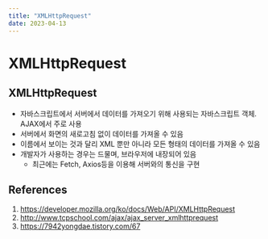 ```yaml
---
title: "XMLHttpRequest"
date: 2023-04-13
---
```


# XMLHttpRequest

## XMLHttpRequest

- 자바스크립트에서 서버에서 데이터를 가져오기 위해 사용되는 자바스크립트 객체. AJAX에서 주로 사용
- 서버에서 화면의 새로고침 없이 데이터를 가져올 수 있음
- 이름에서 보이는 것과 달리 XML 뿐만 아니라 모든 형태의 데이터를 가져올 수 있음
- 개발자가 사용하는 경우는 드물며, 브라우저에 내장되어 있음
  - 최근에는 Fetch, Axios등을 이용해 서버와의 통신을 구현

## References

1. https://developer.mozilla.org/ko/docs/Web/API/XMLHttpRequest
2. http://www.tcpschool.com/ajax/ajax_server_xmlhttprequest
3. https://7942yongdae.tistory.com/67
